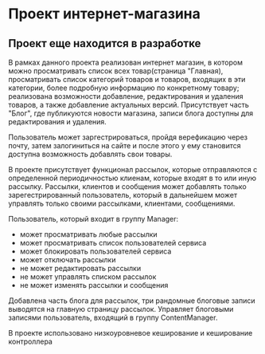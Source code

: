 # Проект интернет-магазина
## Проект еще находится в разработке

В рамках данного проекта реализован интернет магазин, в котором можно просматривать список всех товар(страница "Главная), просматривать список категорий товаров и товаров, входящих в эти категории,  более подробную информацию по конкретному товару; реализована возможности добавление, редактирования и удаления товаров, а также добавление актуальных версий.
Присутствует часть "Блог", где публикуются новости магазина, записи блога доступны для редактирования и удаления.

Пользователь может заргестрироваться, пройдя верефикацию через почту, затем залогиниться на сайте и после этого у ему становится доступна возможность добавлять свои товары.

В проекте присутствует функционал рассылок, которые отправляются с определенной периодичностью клиенам, которые входят в то или иную рассылку.
Рассылки, клиентов и сообщения может добавлять только зарегестрированный пользователь, который в дальнейшем может управлять только своими рассылками, клиентами, сообщениями.

Пользователь, который входит в группу Manager:
- может просматривать любые рассылки
- может просматривать список пользователей сервиса
- может блокировать пользователей сервиса
- может отключать рассылки
- не может редактировать рассылки
- не может управлять списком рассылок
- не может изменять рассылки и сообщения

Добавлена часть блога для рассылок, три рандомные блоговые записи выводятся на главную страницу рассылок. Управляет блоговыми записями пользователь, входящий в группу ContentManager.

В проекте использовано низкоуровневое кеширование и кеширование контроллера

